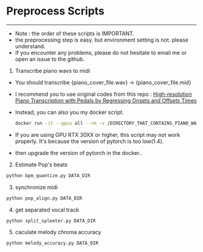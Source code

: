 # Preprocess Scripts
---
- Note : the order of these scripts is IMPORTANT. 
- the preprocessing step is easy. but environment setting is not. please understand.
- If you encounter any problems, please do not hesitate to email me or open an issue to the github.

1. Transcribe piano wavs to midi
- You should transcribe {piano_cover_file.wav} -> {piano_cover_file.mid}
- I recommend you to use original codes from this repo : [High-resolution Piano Transcription with Pedals by Regressing Onsets and Offsets Times](https://github.com/qiuqiangkong/piano_transcription_inference)

- Instead, you can also you my docker script.
    ```bash
    docker run -it --gpus all --rm -v /DIRECTORY_THAT_CONTAINS_PIANO_WAV/:/input -v /DIRECTORY_THAT_MIDI_OUTPUT/:/output jonghochoi/piano_transcribe:bytedance1
    ```
- If you are using GPU RTX 30XX or higher, this script may not work properly. It's because the version of pytorch is too low(1.4).
- then upgrade the version of pytorch in the docker..

2. Estimate Pop's beats
```bash
python bpm_quantize.py DATA_DIR 
```

3. synchronize midi 
```bash
python pop_align.py DATA_DIR
```

4. get separated vocal track
```bash
python split_spleeter.py DATA_DIR
```

5. caculate melody chroma accuracy
```bash
python melody_accuracy.py DATA_DIR 
```